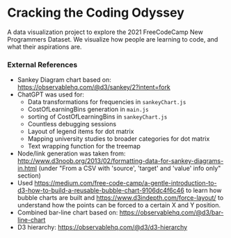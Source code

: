 # Cracking the Coding Odyssey

A data visualization project to explore the 2021 FreeCodeCamp New Programmers Dataset. We visualize how people are learning to code, and what their aspirations are.

### External References

- Sankey Diagram chart based on: https://observablehq.com/@d3/sankey/2?intent=fork
- ChatGPT was used for:
  - Data transformations for frequencies in `sankeyChart.js`
  - CostOfLearningBins generation in `main.js`
  - sorting of CostOfLearningBins in `sankeyChart.js`
  - Countless debugging sessions
  - Layout of legend items for dot matrix
  - Mapping university studies to broader categories for dot matrix
  - Text wrapping function for the treemap
- Node/link generation was taken from: http://www.d3noob.org/2013/02/formatting-data-for-sankey-diagrams-in.html (under "From a CSV with 'source', 'target' and 'value' info only" section)
- Used https://medium.com/free-code-camp/a-gentle-introduction-to-d3-how-to-build-a-reusable-bubble-chart-9106dc4f6c46 to learn how bubble charts are built and https://www.d3indepth.com/force-layout/ to understand how the points can be forced to a certain X and Y position.
- Combined bar-line chart based on: https://observablehq.com/@d3/bar-line-chart
- D3 hierarchy: https://observablehq.com/@d3/d3-hierarchy
